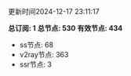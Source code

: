 更新时间2024-12-17 23:11:17

**总订阅: 1**
**总节点: 530**
**有效节点: 434**
- ss节点: 68
- v2ray节点: 363
- ssr节点: 3
